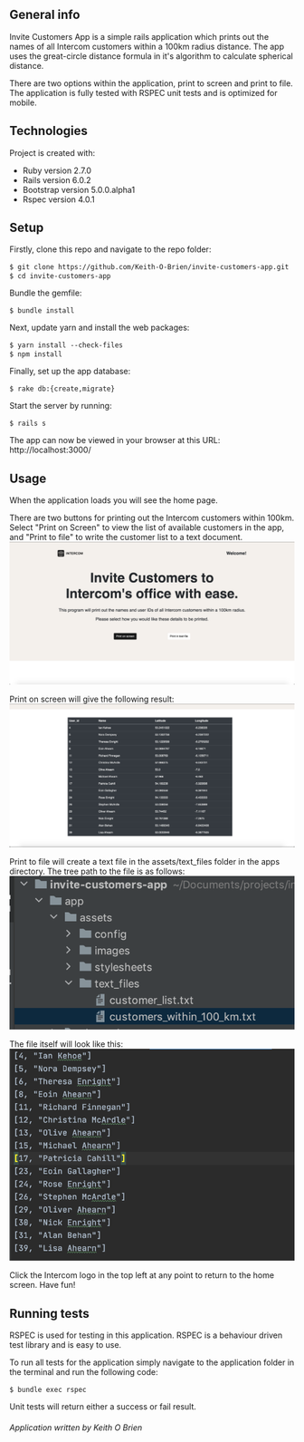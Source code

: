 ## General info
Invite Customers App is a simple rails application which prints out the names of all Intercom customers within a 100km radius distance. The app uses the great-circle distance formula in it's algorithm to calculate spherical distance. 

There are two options within the application, print to screen and print to file. The application is fully tested with RSPEC unit tests and is optimized for mobile.

	
## Technologies
Project is created with:
* Ruby version 2.7.0
* Rails version 6.0.2
* Bootstrap version 5.0.0.alpha1
* Rspec version 4.0.1
	
## Setup
Firstly, clone this repo and navigate to the repo folder: 
```
$ git clone https://github.com/Keith-O-Brien/invite-customers-app.git
$ cd invite-customers-app
```

Bundle the gemfile: 
```
$ bundle install
```

Next, update yarn and install the web packages:
```
$ yarn install --check-files
$ npm install
```

Finally, set up the app database:
```
$ rake db:{create,migrate}
```

Start the server by running:
```
$ rails s
```

The app can now be viewed in your browser at this URL: http://localhost:3000/

## Usage
When the application loads you will see the home page.

There are two buttons for printing out the Intercom customers within 100km.
Select "Print on Screen" to view the list of available customers in the app, and "Print to file" to write the customer list to a text document. 
![HomePage](read_me_images/home_page.png)

Print on screen will give the following result:
![PrintedToScreen](read_me_images/printed_to_screen.png)

Print to file will create a text file in the assets/text_files folder in the apps directory. 
The tree path to the file is as follows:
![pathToTextFile](read_me_images/path_to_text_file.png)

The file itself will look like this:
![TextFile](read_me_images/text_file.png)

Click the Intercom logo in the top left at any point to return to the home screen. Have fun!

## Running tests
RSPEC is used for testing in this application. RSPEC is a behaviour driven test library and is easy to use.

To run all tests for the application simply navigate to the application folder in the terminal and run the following code: 
```
$ bundle exec rspec
```

Unit tests will return either a success or fail result. 

###### Application written by Keith O Brien



